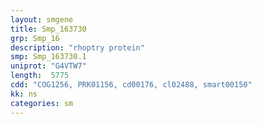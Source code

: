 ```yaml
---
layout: smgene
title: Smp_163730
grp: Smp_16
description: "rhoptry protein"
smp: Smp_163730.1
uniprot: "G4VTW7"
length:  5775
cdd: "COG1256, PRK01156, cd00176, cl02488, smart00150"
kk: ns
categories: sm
---
```

